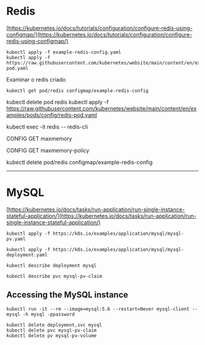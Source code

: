 # Redis

[https://kubernetes.io/docs/tutorials/configuration/configure-redis-using-configmap/](https://kubernetes.io/docs/tutorials/configuration/configure-redis-using-configmap/)

```
kubectl apply -f example-redis-config.yaml
kubectl apply -f https://raw.githubusercontent.com/kubernetes/website/main/content/en/examples/pods/config/redis-pod.yaml
```

Examinar o redis criado

```
kubectl get pod/redis configmap/example-redis-config 
```

kubectl delete pod redis
kubectl apply -f https://raw.githubusercontent.com/kubernetes/website/main/content/en/examples/pods/config/redis-pod.yaml

kubectl exec -it redis -- redis-cli

CONFIG GET maxmemory

CONFIG GET maxmemory-policy

kubectl delete pod/redis configmap/example-redis-config


----
# MySQL
[https://kubernetes.io/docs/tasks/run-application/run-single-instance-stateful-application/](https://kubernetes.io/docs/tasks/run-application/run-single-instance-stateful-application/)

```
kubectl apply -f https://k8s.io/examples/application/mysql/mysql-pv.yaml
```

```
kubectl apply -f https://k8s.io/examples/application/mysql/mysql-deployment.yaml
```

```
kubectl describe deployment mysql
```

```
kubectl describe pvc mysql-pv-claim
```

## Accessing the MySQL instance

```
kubectl run -it --rm --image=mysql:5.6 --restart=Never mysql-client -- mysql -h mysql -ppassword
```

```
kubectl delete deployment,svc mysql
kubectl delete pvc mysql-pv-claim
kubectl delete pv mysql-pv-volume
```